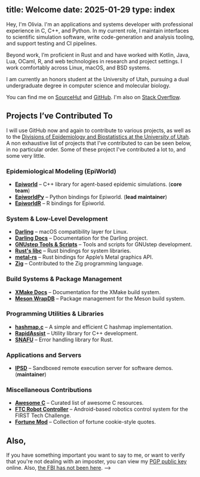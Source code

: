 title: Welcome
date: 2025-01-29
type: index
---
Hey, I'm Olivia. I'm an applications and systems developer with professional experience in C, C++, and Python. In my current role, I maintain interfaces to scientific simulation software, write code-generation and analysis tooling, and support testing and CI pipelines.

Beyond work, I’m proficient in Rust and and have worked with Kotlin, Java, Lua, OCaml, R, and web technologies in research and project settings. I work comfortably across Linux, macOS, and BSD systems.

I am currently an honors student at the University of Utah, pursuing a dual undergraduate degree in computer science and molecular biology.

You can find me on [SourceHut](https://sr.ht/~oliviabanks) and [GitHub](https://github.com/olivia-banks). I'm also on [Stack Overflow](https://stackoverflow.com/users/11657235/olivia-banks).

## Projects I’ve Contributed To

I will use GitHub now and again to contribute to various projects, as well as to the [Divisions of Epidemiology and Biostatistics at the University of Utah](https://github.com/UofUEpiBio). A non exhaustive list of projects that I've contributed to can be seen below, in no particular order. Some of these project I've contributed a lot to, and some very little.

### Epidemiological Modeling (EpiWorld)
- [**Epiworld**](https://github.com/UofUEpiBio/epiworld) – C++ library for agent-based epidemic simulations. (**core team**)
- [**EpiworldPy**](https://github.com/UofUEpiBio/epiworldpy) – Python bindings for Epiworld. (**lead maintainer**)
- [**EpiworldR**](https://github.com/UofUEpiBio/epiworldr) – R bindings for Epiworld.

### System & Low-Level Development
- [**Darling**](https://github.com/darlinghq/darling) – macOS compatibility layer for Linux.
- [**Darling Docs**](https://github.com/darlinghq/darling-docs) – Documentation for the Darling project.
- [**GNUstep Tools & Scripts**](https://github.com/gnustep/tools-scripts) – Tools and scripts for GNUstep development.
- [**Rust's libc**](https://github.com/rust-lang/libc) – Rust bindings for system libraries.
- [**metal-rs**](https://github.com/gfx-rs/metal-rs) – Rust bindings for Apple’s Metal graphics API.
- [**Zig**](https://github.com/ziglang/zig) – Contributed to the Zig programming language.

### Build Systems & Package Management
- [**XMake Docs**](https://github.com/xmake-io/xmake-docs) – Documentation for the XMake build system.
- [**Meson WrapDB**](https://github.com/mesonbuild/wrapdb) – Package management for the Meson build system.

### Programming Utilities & Libraries
- [**hashmap.c**](https://github.com/tidwall/hashmap.c) – A simple and efficient C hashmap implementation.
- [**RapidAssist**](https://github.com/end2endzone/RapidAssist) – Utility library for C++ development.
- [**SNAFU**](https://github.com/shepmaster/snafu) – Error handling library for Rust.

### Applications and Servers
- [**IPSD**](https://github.com/UofUEpiBio/IPSD) – Sandboxed remote execution server for software demos. (**maintainer**)

### Miscellaneous Contributions
- [**Awesome C**](https://github.com/oz123/awesome-c) – Curated list of awesome C resources.
- [**FTC Robot Controller**](https://github.com/FirstTechChallenge/ftcrobotcontroller) – Android-based robotics control system for the FIRST Tech Challenge.
- [**Fortune Mod**](https://github.com/shlomif/fortune-mod) – Collection of fortune cookie-style quotes.

## Also,

If you have something important you want to say to me, or want to verify that you're not dealing with an imposter, you can view my [PGP public key](/files/pgp.txt) online. Also, [the FBI has not been here](/fbi.jpg). -->
